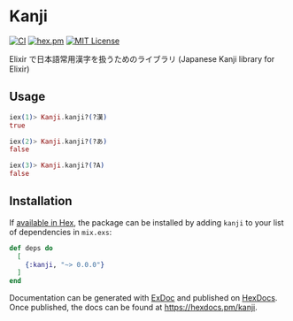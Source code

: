 # Kanji
[![CI](https://github.com/shocohq/ex_kanji/actions/workflows/ci.yml/badge.svg)](https://github.com/shocohq/ex_kanji/actions/workflows/ci.yml)
[![hex.pm](https://img.shields.io/hexpm/v/kanji)](https://hex.pm/packages/kanji)
[![MIT License](https://img.shields.io/hexpm/l/kanji)](./LICENSE)

Elixir で日本語常用漢字を扱うためのライブラリ (Japanese Kanji library for Elixir)

## Usage

```ex
iex(1)> Kanji.kanji?(?漢)
true

iex(2)> Kanji.kanji?(?あ)
false

iex(3)> Kanji.kanji?(?A)
false
```

## Installation

If [available in Hex](https://hex.pm/docs/publish), the package can be installed
by adding `kanji` to your list of dependencies in `mix.exs`:

```elixir
def deps do
  [
    {:kanji, "~> 0.0.0"}
  ]
end
```

Documentation can be generated with [ExDoc](https://github.com/elixir-lang/ex_doc)
and published on [HexDocs](https://hexdocs.pm). Once published, the docs can
be found at <https://hexdocs.pm/kanji>.

